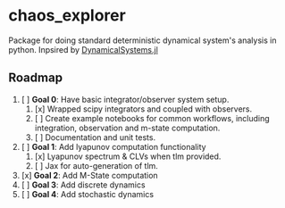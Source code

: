 # chaos_explorer
Package for doing standard deterministic dynamical system's analysis in python. Inpsired by [DynamicalSystems.jl](https://github.com/JuliaDynamics/DynamicalSystems.jl)

## Roadmap

1. [ ] **Goal 0**: Have basic integrator/observer system setup.
    1. [x] Wrapped scipy integrators and coupled with observers.
    2. [ ] Create example notebooks for common workflows, including integration, observation and m-state computation.
    3. [ ] Documentation and unit tests.
2. [ ] **Goal 1**: Add lyapunov computation functionality
    1. [x] Lyapunov spectrum & CLVs when tlm provided.
    2. [ ] Jax for auto-generation of tlm.
3. [x] **Goal 2**: Add M-State computation
4. [ ] **Goal 3**: Add discrete dynamics
5. [ ] **Goal 4**: Add stochastic dynamics


